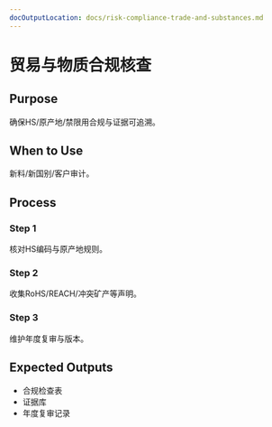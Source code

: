 ```yaml
---
docOutputLocation: docs/risk-compliance-trade-and-substances.md
---
```


# 贸易与物质合规核查

## Purpose

确保HS/原产地/禁限用合规与证据可追溯。

## When to Use

新料/新国别/客户审计。

## Process

### Step 1

核对HS编码与原产地规则。

### Step 2

收集RoHS/REACH/冲突矿产等声明。

### Step 3

维护年度复审与版本。

## Expected Outputs

- 合规检查表
- 证据库
- 年度复审记录
